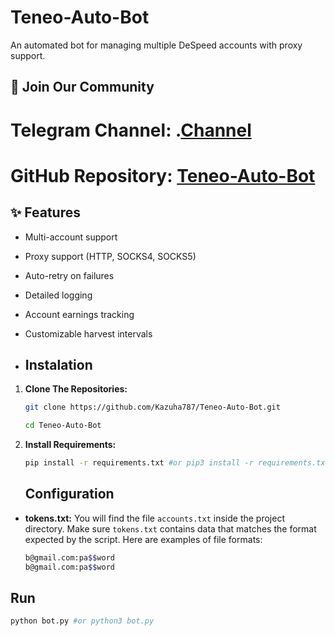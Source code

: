 # Teneo-Auto-Bot

An automated bot for managing multiple DeSpeed accounts with proxy support.

## 📢 Join Our Community

# Telegram Channel: .[Channel](https://t.me/Offical_Im_kazuha)
# GitHub Repository: [Teneo-Auto-Bot](https://github.com/Kazuha787/Teneo-Auto-Bot.git)

## ✨ Features

- Multi-account support
- Proxy support (HTTP, SOCKS4, SOCKS5)
- Auto-retry on failures
- Detailed logging
- Account earnings tracking
- Customizable harvest intervals

- ## Instalation

1. **Clone The Repositories:**
   ```bash
   git clone https://github.com/Kazuha787/Teneo-Auto-Bot.git
   ```
   ```bash
   cd Teneo-Auto-Bot
   ```

2. **Install Requirements:**
   ```bash
   pip install -r requirements.txt #or pip3 install -r requirements.txt
   ```

   ## Configuration

- **tokens.txt:** You will find the file `accounts.txt` inside the project directory. Make sure `tokens.txt` contains data that matches the format expected by the script. Here are examples of file formats:
  ```bash
  b@gmail.com:pa$$word
  b@gmail.com:pa$$word
  ```

## Run

```bash
python bot.py #or python3 bot.py
```
